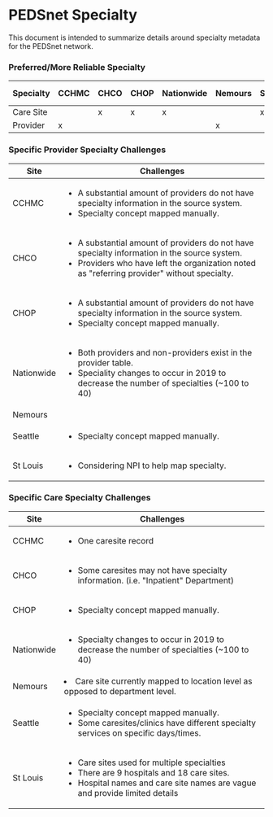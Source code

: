 
# PEDSnet Specialty

This document is intended to summarize details around specialty metadata for the PEDSnet network.

### Preferred/More Reliable Specialty

Specialty| CCHMC|CHCO |CHOP|Nationwide|Nemours|Seattle|St Louis
---|---|---|---|---|---|---|---
Care Site||x|x|x||x||
Provider|x||||x||x|

### Specific Provider Specialty Challenges

Site| Challenges 
---|---
CCHMC|<ul><li>A substantial amount of providers do not have specialty information in the source system. </li> <li> Specialty concept mapped manually. </li></ul>
CHCO|<ul><li>A substantial amount of providers do not have specialty information in the source system. </li><li>Providers who have left the organization noted as "referring provider" without specialty.</li></ul>
CHOP|<ul><li>A substantial amount of providers do not have specialty information in the source system. </li> <li> Specialty concept mapped manually. </li></ul>
Nationwide| <ul><li> Both providers and non-providers exist in the provider table.</li><li>Speciality changes to occur in 2019 to decrease the number of specialties (~100 to 40)</li></ul>
Nemours|
Seattle| <ul><li> Specialty concept mapped manually.</li></ul>
St Louis| <ul><li>Considering NPI to help map specialty.</li></ul>

### Specific Care Specialty Challenges

Site| Challenges 
---|---
CCHMC| <ul><li>One caresite record </li></ul>
CHCO| <ul><li>Some caresites may not have specialty information. (i.e. "Inpatient" Department)</li></ul>
CHOP| <ul><li> Specialty concept mapped manually. </li></ul>
Nationwide|<ul><li>Specialty changes to occur in 2019 to decrease the number of specialties (~100 to 40)</li></ul>
Nemours|<li>Care site currently mapped to location level as opposed to department level.</li>
Seattle| <ul><li> Specialty concept mapped manually.</li><li>Some caresites/clinics have different specialty services on specific days/times. </li></ul>
St Louis| <ul><li>Care sites used for multiple specialties</li><li>There are 9 hospitals and 18 care sites.</li><li> Hospital names and care site names are vague and provide limited details</li></ul>
